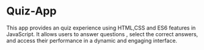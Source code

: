 # Quiz-App
This app provides an quiz experience using HTML,CSS and ES6 features in JavaScript. It allows users to answer questions , select the correct answers, and access their performance in a dynamic and engaging interface.
